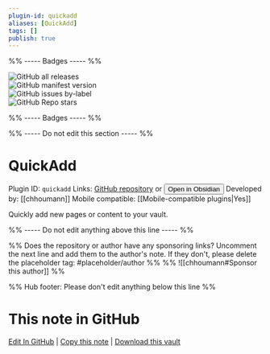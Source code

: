 ```yaml
---
plugin-id: quickadd
aliases: [QuickAdd]
tags: []
publish: true
---
```


%% ----- Badges ----- %%

![GitHub all releases](https://img.shields.io/github/downloads/chhoumann/quickadd/total?color=573E7A&logo=github&style=for-the-badge)  
![GitHub manifest version](https://img.shields.io/github/manifest-json/v/chhoumann/quickadd?color=573E7A&logo=github&style=for-the-badge)  
![GitHub issues by-label](https://img.shields.io/github/issues/chhoumann/quickadd/help%20wanted?color=573E7A&logo=github&style=for-the-badge)  
![GitHub Repo stars](https://img.shields.io/github/stars/chhoumann/quickadd?color=573E7A&logo=github&style=for-the-badge)

%% ----- Badges ----- %%

%% ----- Do not edit this section ----- %%

# QuickAdd

Plugin ID: `quickadd`
Links: [GitHub repository](https://github.com/chhoumann/quickadd) or [<button id=HH>Open in Obsidian</button>](obsidian://show-plugin?id=quickadd)
Developed by: [[chhoumann]]
Mobile compatible: [[Mobile-compatible plugins|Yes]]

Quickly add new pages or content to your vault.

%% ----- Do not edit anything above this line ----- %%

%% Does the repository or author have any sponsoring links? Uncomment the next line and add them to the author's note. If they don't, please delete the placeholder tag: #placeholder/author %%
%% ![[chhoumann#Sponsor this author]] %%

%% Hub footer: Please don't edit anything below this line %%

# This note in GitHub

<span class="git-footer">[Edit In GitHub](https://github.dev/obsidian-community/obsidian-hub/blob/main/02%20-%20Community%20Expansions/02.05%20All%20Community%20Expansions/Plugins/quickadd.md "git-hub-edit-note") | [Copy this note](https://raw.githubusercontent.com/obsidian-community/obsidian-hub/main/02%20-%20Community%20Expansions/02.05%20All%20Community%20Expansions/Plugins/quickadd.md "git-hub-copy-note") | [Download this vault](https://github.com/obsidian-community/obsidian-hub/archive/refs/heads/main.zip "git-hub-download-vault") </span>
